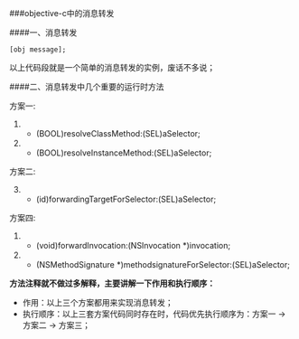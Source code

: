###objective-c中的消息转发

####一、消息转发

```
[obj message];
```

以上代码段就是一个简单的消息转发的实例，废话不多说；

####二、消息转发中几个重要的运行时方法

方案一:

1. + (BOOL)resolveClassMethod:(SEL)aSelector;
2. + (BOOL)resolveInstanceMethod:(SEL)aSelector;

方案二:

3. - (id)forwardingTargetForSelector:(SEL)aSelector;

方案四:

1. - (void)forwardInvocation:(NSInvocation *)invocation;
2. - (NSMethodSignature *)methodsignatureForSelector:(SEL)aSelector;

**方法注释就不做过多解释，主要讲解一下作用和执行顺序：**

- 作用：以上三个方案都用来实现消息转发；
- 执行顺序：以上三套方案代码同时存在时，代码优先执行顺序为：方案一 -> 方案二 -> 方案三；